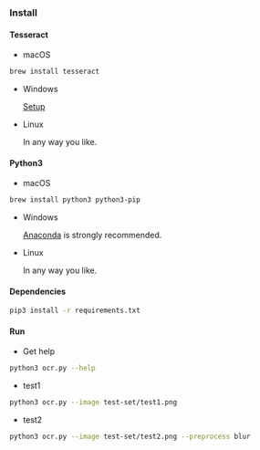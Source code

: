 ### Install

#### Tesseract

- macOS

```bash
brew install tesseract
```

- Windows

    [Setup](https://digi.bib.uni-mannheim.de/tesseract/tesseract-ocr-w64-setup-v5.0.0.20190623.exe)

- Linux

    In any way you like.


#### Python3

- macOS

```bash
brew install python3 python3-pip
```

- Windows

    [Anaconda](https://www.anaconda.com/distribution/) is strongly recommended.

- Linux

    In any way you like.

#### Dependencies

```bash
pip3 install -r requirements.txt
```

#### Run

- Get help
```bash
python3 ocr.py --help
```

- test1

```bash
python3 ocr.py --image test-set/test1.png
```

- test2

```bash
python3 ocr.py --image test-set/test2.png --preprocess blur
```

